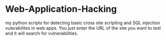 # Web-Application-Hacking
my python scripts for detecting basic cross site scripitng and SQL injection vulerabilites in web apps. You just enter the URL of the site you want to test and it will search for vulnerabilities. 

